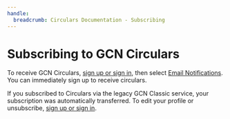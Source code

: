 ```yaml
---
handle:
  breadcrumb: Circulars Documentation - Subscribing
---
```


# Subscribing to GCN Circulars

To receive GCN Circulars, [sign up or sign in](/login), then select [Email Notifications](/user/email). You can immediately sign up to receive circulars.

If you subscribed to Circulars via the legacy GCN Classic service, your subscription was automatically transferred. To edit your profile or unsubscribe, [sign up or sign in](/login).
